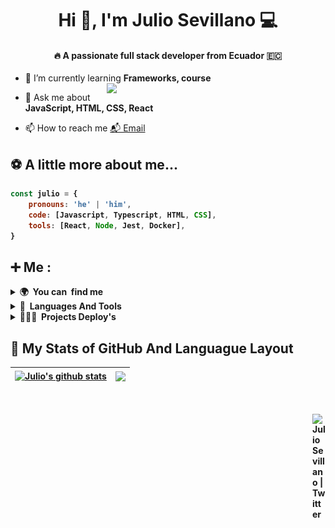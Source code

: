 <h1 align="center">Hi 👋, I'm Julio Sevillano 💻</h1><h4 align="center">🔥 A passionate full stack developer from Ecuador 🇪🇨</h4>

- 🌱 I’m currently learning **Frameworks, course**
  <img align='right' src="https://media.giphy.com/media/Kfl09udXYhbjajJwEt/giphy.gif" width="350">

- 💬 Ask me about **JavaScript, HTML, CSS, React**

- 📫 How to reach me [📬 Email](https://mail.google.com/mail/u/0/?pli=1#inbox)

<h2><b> ⚽ A little more about me...<br></h2>

```js
const julio = {
	pronouns: 'he' | 'him',
	code: [Javascript, Typescript, HTML, CSS],
	tools: [React, Node, Jest, Docker],
}
```

## ➕ Me :

<details>
<summary><b>🌍&nbsp;&nbsp;You can &nbsp;find me</b></summary>
  <br/>
<p align="left">
<a href="https://twitter.com/@luffydmonkeypro" target="blank"><img align="center" src="./assets/images/gorjeo.png" alt="Twitter" height="30" width="40" /></a>
<a href="https://linkedin.com/in/julio-sevillano" target="blank"><img align="center" src="./assets/images/linkedin.png" alt="Linkedin" height="30" width="40" /></a>
<a href="https://stackoverflow.com/users/19524087" target="blank"><img align="center" src="./assets/images/stack-overflow.png" alt="Stack Overflow" height="30" width="40" /></a>
<a href="https://www.youtube.com/c/acir developer" target="blank"><img align="center" src="./assets/images/youtube.png" alt="acir developer" height="30" width="40" /></a>
<a href="https://www.hackerrank.com/@acirdeveloper" target="blank"><img align="center" src="https://raw.githubusercontent.com/rahuldkjain/github-profile-readme-generator/master/src/images/icons/Social/hackerrank.svg" alt="@acirdeveloper" height="30" width="40" /></a>
</p>
</details>

<details>
<summary><b>🧰&nbsp;&nbsp;Languages&nbsp;And Tools</b></summary>
<h3>Languages<h3/>
<code><img height="30" alt="html5" 
src="./assets/images/html-5.png"></code>
<code><img height="30" alt="css3" 
src="./assets/images/css-3.png"></code>
<code><img height="30" alt="javascript" src="https://raw.githubusercontent.com/github/explore/80688e429a7d4ef2fca1e82350fe8e3517d3494d/topics/javascript/javascript.png"></code>
<code><img height="30" alt="typescript" src="https://raw.githubusercontent.com/github/explore/80688e429a7d4ef2fca1e82350fe8e3517d3494d/topics/typescript/typescript.png"></code>
<code><img height="30" alt="react" src="./assets/images/physics.png"></code>
<code><img height="30" alt="graphql" src="https://raw.githubusercontent.com/github/explore/5c058a388828bb5fde0bcafd4bc867b5bb3f26f3/topics/graphql/graphql.png"></code>
<code><img height="30" alt="nodejs" src="./assets/images/node-js.png"></code>
<code><img height="40" alt="mongodb" 
src="https://raw.githubusercontent.com/devicons/devicon/master/icons/mongodb/mongodb-original-wordmark.svg"></code> 
<code><img height="30" alt="mysql" 
src="https://raw.githubusercontent.com/devicons/devicon/master/icons/mysql/mysql-original-wordmark.svg"></code> 
<code><img height="30" alt="postgresql" src="./assets/images/postgre.png"></code>  
<hr/> 
<h3>Tools<h3/>
<code><img height="30" alt="firebase" 
src="https://www.vectorlogo.zone/logos/firebase/firebase-icon.svg"></code>
<code><img height="30" alt="git" 
src="https://www.vectorlogo.zone/logos/git-scm/git-scm-icon.svg"></code>
<code><img height="30" alt="heroku" 
src="https://www.vectorlogo.zone/logos/heroku/heroku-icon.svg"></code> 
<code><img height="30" alt="linux" 
src="https://raw.githubusercontent.com/devicons/devicon/master/icons/linux/linux-original.svg"></code>
</details>
<details>
<summary><b>🧑🏿‍⚕️&nbsp;&nbsp;Projects Deploy's</b></summary>
  <br/>
<code><a href="https://my-first-project-card.netlify.app/" target="blank" text-decoration="none">💳 CARD</a></code>
</details>

## 💯 My Stats of GitHub And Languague Layout

| <a href="https://github.com/AcirDeveloper"><img align="center" src="https://github-readme-stats.vercel.app/api?username=AcirDeveloper&show_icons=true&include_all_commits=true&theme=buefy&hide_border=true" alt="Julio's github stats" /></a> | <a href="https://github.com/AcirDeveloper"><img align="center" src="https://github-readme-stats.vercel.app/api/top-langs/?username=AcirDeveloper&layout=compact&theme=buefy&hide_border=true" /></a> |
| ---------------------------------------------------------------------------------------------------------------------------------------------------------------------------------------------------------------------------------------------- | ---------------------------------------------------------------------------------------------------------------------------------------------------------------------------------------------------- |

<br />
<br />

<a href="https://twitter.com/acirdeveloper">
  <img align="right" alt="Julio Sevillano | Twitter" width="21px" src="https://raw.githubusercontent.com/anuraghazra/anuraghazra/master/assets/twitter.svg" />
</a>
